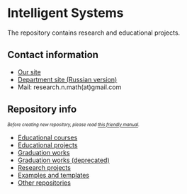 # Intelligent Systems
The repository contains research and educational projects.

## Contact information 
* [Our site](http://intsystems.github.io)
* [Department site (Russian version)](http://machinelearning.ru)
* Mail: research.n.math(at)gmail.com

## Repository info
*<sub><sup>Before creating new repository, please read [this friendly manual](profile/repository_structure_rtfm.md).</sub></sup>*

* [Educational courses](profile/reps_courses.md)
* [Educational projects](profile/reps_edu.md)
* [Graduation works](https://intsystems.github.io/materials/nir/)
* [Graduation works (deprecated)](profile/reps_students.md)
* [Research projects](profile/reps_research.md)
* [Examples and templates](profile/reps_examples.md)
* [Other repositories](profile/reps_other.md)

